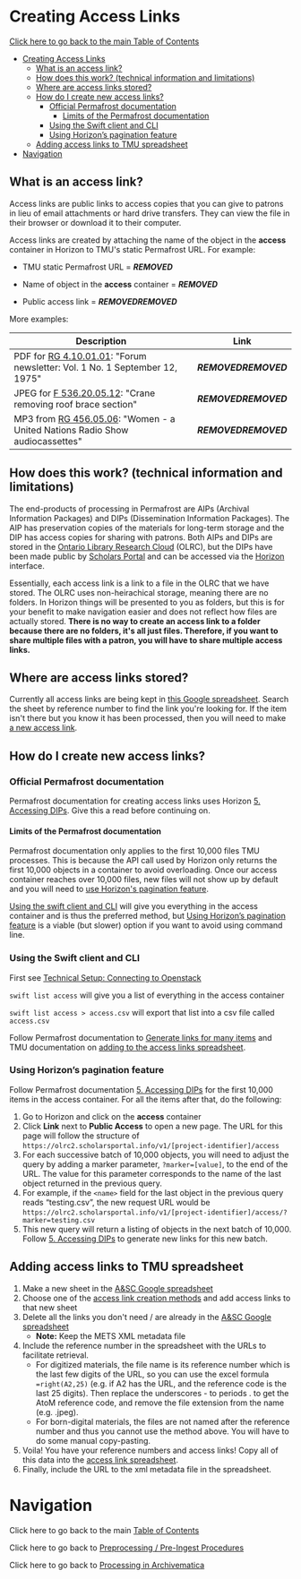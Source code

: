 # Creating Access Links

[Click here to go back to the main Table of Contents](/README.md)

- [Creating Access Links](#creating-access-links)
  - [What is an access link?](#what-is-an-access-link)
  - [How does this work? (technical information and limitations)](#how-does-this-work-technical-information-and-limitations)
  - [Where are access links stored?](#where-are-access-links-stored)
  - [How do I create new access links?](#how-do-i-create-new-access-links)
    - [Official Permafrost documentation](#official-permafrost-documentation)
      - [Limits of the Permafrost documentation](#limits-of-the-permafrost-documentation)
    - [Using the Swift client and CLI](#using-the-swift-client-and-cli)
    - [Using Horizon’s pagination feature](#using-horizons-pagination-feature)
  - [Adding access links to TMU spreadsheet](#adding-access-links-to-tmu-spreadsheet)
- [Navigation](#navigation)

## What is an access link?

Access links are public links to access copies that you can give to patrons in lieu of email attachments or hard drive transfers. They can view the file in their browser or download it to their computer.

Access links are created by attaching the name of the object in the **access** container in Horizon to TMU's static Permafrost URL. For example:

- TMU static Permafrost URL = ***REMOVED***

- Name of object in the **access** container = ***REMOVED***

- Public access link = ***REMOVED******REMOVED***

More examples:

|Description|Link|
|---|---|
|PDF for [RG 4.10.01.01](https://archives.library.torontomu.ca/index.php/fey2-y4w3-aetm): "Forum newsletter: Vol. 1 No. 1 September 12, 1975"|***REMOVED******REMOVED***|
|JPEG for [F 536.20.05.12](https://archives.library.torontomu.ca/index.php/crane-removing-roof-brace-section): "Crane removing roof brace section"|***REMOVED******REMOVED***|
|MP3 from [RG 456.05.06](https://archives.library.torontomu.ca/index.php/women-a-united-nations-radio-show-audiocassettes): "Women - a United Nations Radio Show audiocassettes"|***REMOVED******REMOVED***|

## How does this work? (technical information and limitations)

The end-products of processing in Permafrost are AIPs (Archival Information Packages) and DIPs (Dissemination Information Packages). The AIP has preservation copies of the materials for long-term storage and the DIP has access copies for sharing with patrons. Both AIPs and DIPs are stored in the [Ontario Library Research Cloud](https://cloud.scholarsportal.info/) (OLRC), but the DIPs have been made public by [Scholars Portal](https://scholarsportal.info/) and can be accessed via the [Horizon](https://olrc2.scholarsportal.info/horizon/auth/login/) interface.

Essentially, each access link is a link to a file in the OLRC that we have stored. The OLRC uses non-heirachical storage, meaning there are no folders. In Horizon things will be presented to you as folders, but this is for your benefit to make navigation easier and does not reflect how files are actually stored. **There is no way to create an access link to a folder because there are no folders, it's all just files. Therefore, if you want to share multiple files with a patron, you will have to share multiple access links.**

## Where are access links stored?

Currently all access links are being kept in [this Google spreadsheet](https://docs.google.com/spreadsheets/d/11JfvrROao72ReyshcKFBNiWValNlZESvrHHXjFq0TuE/edit#gid=1314361250). Search the sheet by reference number to find the link you're looking for. If the item isn't there but you know it has been processed, then you will need to make [a new access link](#how-do-i-create-new-access-links).

## How do I create new access links?

### Official Permafrost documentation

Permafrost documentation for creating access links uses Horizon [5. Accessing DIPs](https://docs.scholarsportal.info/view/Main/SP/PER/Documentation/Permafrost_Processing_Workflow/5._Accessing_DIPs/). Give this a read before continuing on.

#### Limits of the Permafrost documentation

Permafrost documentation only applies to the first 10,000 files TMU processes. This is because the API call used by Horizon only returns the first 10,000 objects in a container to avoid overloading. Once our access container reaches over 10,000 files, new files will not show up by default and you will need to [use Horizon's pagination feature](#using-horizons-pagination-feature).

[Using the swift client and CLI](#using-the-swift-client-and-cli) will give you everything in the access container and is thus the preferred method, but [Using Horizon’s pagination feature](#using-horizons-pagination-feature) is a viable (but slower) option if you want to avoid using command line.

### Using the Swift client and CLI

First see [Technical Setup: Connecting to Openstack](/docs/technical-setup.md#connecting-to-openstack)

`swift list access` will give you a list of everything in the access container

`swift list access > access.csv` will export that list into a csv file called `access.csv`

Follow Permafrost documentation to [Generate links for many items](https://docs.scholarsportal.info/view/Main/SP/PER/Documentation/Permafrost_Processing_Workflow/5._Accessing_DIPs/#HB.Generatelinksformanyitems) and TMU documentation on [adding to the access links spreadsheet](#adding-access-links-to-tmu-spreadsheet).

### Using Horizon’s pagination feature

Follow Permafrost documentation [5. Accessing DIPs](https://docs.scholarsportal.info/view/Main/SP/PER/Documentation/Permafrost_Processing_Workflow/5._Accessing_DIPs/) for the first 10,000 items in the access container. For all the items after that, do the following:

1. Go to Horizon and click on the **access** container
2. Click **Link** next to **Public Access** to open a new page. The URL for this page will follow the structure of `https://olrc2.scholarsportal.info/v1/[project-identifier]/access`
3. For each successive batch of 10,000 objects, you will need to adjust the query by adding a marker parameter, `?marker=[value]`, to the end of the URL. The value for this parameter corresponds to the name of the last object returned in the previous query.
4. For example, if the `<name>` field for the last object in the previous query reads “testing.csv”, the new request URL would be `https://olrc2.scholarsportal.info/v1/[project-identifier]/access/?marker=testing.csv`
5. This new query will return a listing of objects in the next batch of 10,000. Follow [5. Accessing DIPs](https://docs.scholarsportal.info/view/Main/SP/PER/Documentation/Permafrost_Processing_Workflow/5._Accessing_DIPs/) to generate new links for this new batch.

## Adding access links to TMU spreadsheet

1. Make a new sheet in the [A&SC Google spreadsheet](https://docs.google.com/spreadsheets/d/11JfvrROao72ReyshcKFBNiWValNlZESvrHHXjFq0TuE/edit#gid=1314361250)
2. Choose one of the [access link creation methods](#how-do-i-create-new-access-links) and add access links to that new sheet
3. Delete all the links you don't need / are already in the [A&SC Google spreadsheet](https://docs.google.com/spreadsheets/d/11JfvrROao72ReyshcKFBNiWValNlZESvrHHXjFq0TuE/edit#gid=1314361250)
   - **Note:** Keep the METS XML metadata file
4. Include the reference number in the spreadsheet with the URLs to facilitate retrieval.
   - For digitized materials, the file name is its reference number which is the last few digits of the URL, so you can use the excel formula `=right(A2,25)` (e.g. if A2 has the URL, and the reference code is the last 25 digits). Then replace the underscores - to  periods . to get the AtoM reference code, and remove the file extension from the name (e.g. .jpeg).
   - For born-digital materials, the files are not named after the reference number and thus you cannot use the method above. You will have to do some manual copy-pasting.
5. Voila! You have your reference numbers and access links! Copy all of this data into the [access link spreadsheet](https://docs.google.com/spreadsheets/d/11JfvrROao72ReyshcKFBNiWValNlZESvrHHXjFq0TuE/edit#gid=1314361250).
6. Finally, include the URL to the xml metadata file in the spreadsheet.

# Navigation

Click here to go back to the main [Table of Contents](/README.md)

Click here to go back to [Preprocessing / Pre-Ingest Procedures](/docs/workflow-preprocessing.md)

Click here to go back to [Processing in Archivematica](/docs/workflow-archivematica.md)
